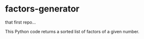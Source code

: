 # factors-generator
that first repo...

This Python code returns a sorted list of factors of a given number.
